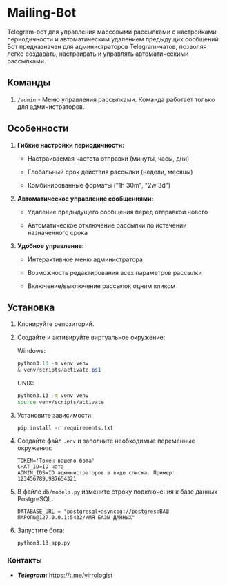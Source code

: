 # Mailing-Bot
Telegram-бот для управления массовыми рассылками с настройками периодичности и автоматическим удалением предыдущих сообщений. Бот предназначен для администраторов Telegram-чатов, позволяя легко создавать, настраивать и управлять автоматическими рассылками.

## Команды

1. `/admin` - Меню управления рассылками. Команда работает только для администраторов.

## Особенности  

1. **Гибкие настройки периодичности:**
   * Настраиваемая частота отправки (минуты, часы, дни)
   
   * Глобальный срок действия рассылки (недели, месяцы)

   * Комбинированные форматы ("1h 30m", "2w 3d")

2. **Автоматическое управление сообщениями:**
   * Удаление предыдущего сообщения перед отправкой нового

   * Автоматическое отключение рассылки по истечении назначенного срока

3. **Удобное управление:**
   * Интерактивное меню администратора

   * Возможность редактирования всех параметров рассылки

   * Включение/выключение рассылок одним кликом


## Установка

1. Клонируйте репозиторий.

2. Создайте и активируйте виртуальное окружение:

    Windows:

    ```powershell
    python3.13 -m venv venv
    & venv/scripts/activate.ps1
    ```

    UNIX:

    ```bash
    python3.13 -m venv venv
    source venv/scripts/activate
    ```

3. Установите зависимости:

    ```
    pip install -r requirements.txt
    ```
   
4.  Создайте файл `.env` и заполните необходимые переменные окружения:

    ```
    TOKEN='Токен вашего бота'
    CHAT_ID=ID чата
    ADMIN_IDS=ID администраторов в виде списка. Пример: 123456789,987654321
    ```
    
5. В файле `db/models.py` измените строку подключения к базе данных PostgreSQL:

   ```
   DATABASE_URL = "postgresql+asyncpg://postgres:ВАШ ПАРОЛЬ@127.0.0.1:5432/ИМЯ БАЗЫ ДАННЫХ"
   ```
 
6. Запустите бота:
   ```
   python3.13 app.py
   ```

### Контакты

*   **_Telegram:_** https://t.me/virrologist
